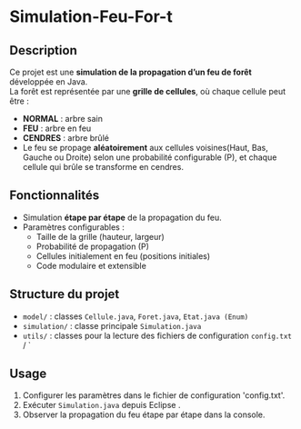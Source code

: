 # Simulation-Feu-For-t
## Description
Ce projet est une **simulation de la propagation d’un feu de forêt** développée en Java.  
La forêt est représentée par une **grille de cellules**, où chaque cellule peut être :
-  **NORMAL** : arbre sain  
- **FEU** : arbre en feu  
- **CENDRES** : arbre brûlé
- Le feu se propage **aléatoirement** aux cellules voisines(Haut, Bas, Gauche ou Droite) selon une probabilité configurable (P), et chaque cellule qui brûle se transforme en cendres.
## Fonctionnalités
- Simulation **étape par étape** de la propagation du feu.  
- Paramètres configurables :  
  - Taille de la grille (hauteur, largeur)   
  - Probabilité de propagation  (P)
  - Cellules initialement en feu  (positions initiales)
  - Code modulaire et extensible
## Structure du projet
- `model/` : classes `Cellule.java`, `Foret.java`, `Etat.java (Enum)`  
- `simulation/` : classe principale `Simulation.java`  
- `utils/` : classes pour la lecture des fichiers de configuration  `config.txt` / `
## Usage
1. Configurer les paramètres dans le fichier de configuration 'config.txt'.  
2. Exécuter `Simulation.java` depuis Eclipse .  
3. Observer la propagation du feu étape par étape dans la console.
